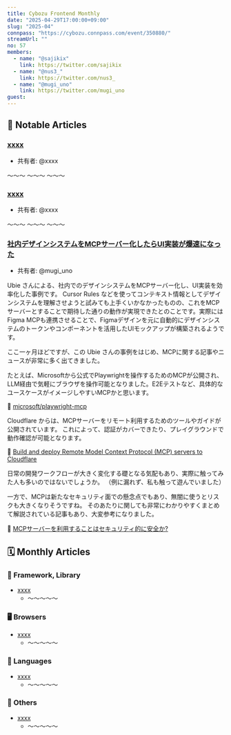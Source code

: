 ```yaml
---
title: Cybozu Frontend Monthly
date: "2025-04-29T17:00:00+09:00"
slug: "2025-04"
connpass: "https://cybozu.connpass.com/event/350880/"
streamUrl: ""
no: 57
members:
  - name: "@sajikix"
    link: https://twitter.com/sajikix
  - name: "@nus3_"
    link: https://twitter.com/nus3_
  - name: "@mugi_uno"
    link: https://twitter.com/mugi_uno
guest:
---
```


## 👀 Notable Articles

### [xxxx](https://example.com/)

- 共有者: @xxxx

〜〜〜
〜〜〜
〜〜〜

### [xxxx](https://example.com/)

- 共有者: @xxxx

〜〜〜
〜〜〜
〜〜〜

### [社内デザインシステムをMCPサーバー化したらUI実装が爆速になった](https://zenn.dev/ubie_dev/articles/f927aaff02d618)

- 共有者: @mugi_uno

Ubie さんによる、社内でのデザインシステムをMCPサーバー化し、UI実装を効率化した事例です。
Cursor Rules などを使ってコンテキスト情報としてデザインシステムを理解させようと試みても上手くいかなかったものの、これをMCPサーバーとすることで期待した通りの動作が実現できたとのことです。実際にはFigma MCPも連携させることで、Figmaデザインを元に自動的にデザインシステムのトークンやコンポーネントを活用したUIモックアップが構築されるようです。

ここ一ヶ月ほどですが、この Ubie さんの事例をはじめ、MCPに関する記事やニュースが非常に多く出てきました。

たとえば、Microsoftから公式でPlaywrightを操作するためのMCPが公開され、LLM経由で気軽にブラウザを操作可能となりました。E2Eテストなど、具体的なユースケースがイメージしやすいMCPかと思います。

🔗 [microsoft/playwright-mcp](https://github.com/microsoft/playwright-mcp)

Cloudflare からは、MCPサーバーをリモート利用するためのツールやガイドが公開されています。
これによって、認証がカバーできたり、プレイグラウンドで動作確認が可能となります。

🔗 [Build and deploy Remote Model Context Protocol (MCP) servers to Cloudflare](https://blog.cloudflare.com/remote-model-context-protocol-servers-mcp/)

日常の開発ワークフローが大きく変化する礎となる気配もあり、実際に触ってみた人も多いのではないでしょうか。
（例に漏れず、私も触って遊んでいました）

一方で、MCPは新たなセキュリティ面での懸念点でもあり、無闇に使うとリスクも大きくなりそうですね。
そのあたりに関しても非常にわかりやすくまとめて解説されている記事もあり、大変参考になりました。

🔗 [MCPサーバーを利用することはセキュリティ的に安全か?](https://zenn.dev/arrowkato/articles/mcp_security)


## 🗓 Monthly Articles

### 📖 Framework, Library

- [xxxx](https://example.com)
  - 〜〜〜〜〜

### 🖥 Browsers

- [xxxx](https://example.com)
  - 〜〜〜〜〜

### 💬 Languages

- [xxxx](https://example.com)
  - 〜〜〜〜〜

### 🦆 Others

- [xxxx](https://example.com)
  - 〜〜〜〜〜
